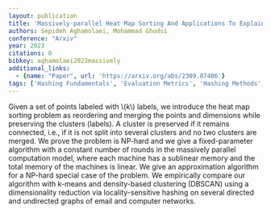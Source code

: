 ```yaml
---
layout: publication
title: 'Massively-parallel Heat Map Sorting And Applications To Explainable Clustering'
authors: Sepideh Aghamolaei, Mohammad Ghodsi
conference: "Arxiv"
year: 2023
citations: 0
bibkey: aghamolaei2023massively
additional_links:
  - {name: "Paper", url: 'https://arxiv.org/abs/2309.07486'}
tags: ['Hashing Fundamentals', 'Evaluation Metrics', 'Hashing Methods', 'Applications']
---
```

Given a set of points labeled with \\(k\\) labels, we introduce the heat map
sorting problem as reordering and merging the points and dimensions while
preserving the clusters (labels). A cluster is preserved if it remains
connected, i.e., if it is not split into several clusters and no two clusters
are merged.
  We prove the problem is NP-hard and we give a fixed-parameter algorithm with
a constant number of rounds in the massively parallel computation model, where
each machine has a sublinear memory and the total memory of the machines is
linear. We give an approximation algorithm for a NP-hard special case of the
problem. We empirically compare our algorithm with k-means and density-based
clustering (DBSCAN) using a dimensionality reduction via locality-sensitive
hashing on several directed and undirected graphs of email and computer
networks.
